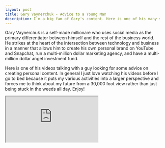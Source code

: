 ```yaml
---
layout: post
title: Gary Vaynerchuk - Advice to a Young Man
description: I'm a big fan of Gary's content. Here is one of his many solid YouTube clips.
---
```


Gary Vaynerchuk is a self-made millionare who uses social media as the primary differentiator between himself and the rest of the business world. He strikes at the heart of the intersection between technology and business in a manner that allows him to create his own personal brand on YouTube and Snapchat, run a multi-million dollar marketing agency, and have a multi-million dollar angel investment fund.

Here is one of his videos talking with a guy looking for some advice on creating personal content. In general I just love watching his videos before I go to bed because it puts my various activities into a larger perspective and forces me to think about my future from a 30,000 foot view rather than just being stuck in the weeds all day. Enjoy!


<div id="vid_iframe">
    <iframe src="https://www.youtube.com/embed/HwXsFPZp3fQ" allowfullscreen></iframe>
</div>